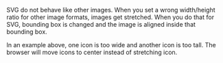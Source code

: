 SVG do not behave like other images. When you set a wrong width/height ratio for other image formats, images get stretched. When you do that for SVG, bounding box is changed and the image is aligned inside that bounding box.

In an example above, one icon is too wide and another icon is too tall. The browser will move icons to center instead of stretching icon.
